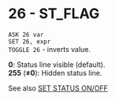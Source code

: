 # 26 - ST_FLAG

`ASK 26 var`  
`SET 26, expr`  
`TOGGLE 26` - inverts value.

**0**: Status line visible (default).  
**255** (**≠0**): Hidden status line.

See also [SET STATUS ON/OFF](../../is-basic/man_mo-status.md)    